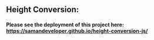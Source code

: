 ## Height Conversion:
#### Please see the deployment of this project here: https://samandeveloper.github.io/height-conversion-js/
